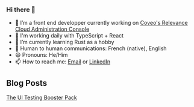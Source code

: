 ### Hi there 👋

- 🔭 I’m a front end developper currently working on [Coveo's Relevance Cloud Administration Console](https://platform.cloud.coveo.com/)
- 💎 I'm working daily with TypeScript + React
- 🌱 I’m currently learning Rust as a hobby
- 💬 Human to human communications: French (native), English
- 😄 Pronouns: He/Him
- 📫 How to reach me: [Email](mailto:ga.dostie@gmail.com) or [LinkedIn](https://www.linkedin.com/in/gdostie/)

## Blog Posts
[The UI Testing Booster Pack](https://source.coveo.com/2021/06/21/UI-testing-booster-pack/)
